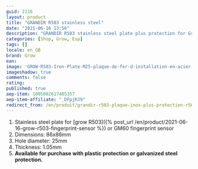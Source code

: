 ```yaml
---
guid: 2116
layout: product 
title: "GRANDIR R503 stainless steel"
date: "2021-06-16 13:56"
description: "GRANDIR R503 stainless steel plate plus protection for Grow R503 fingerprint"
categories: [Shop, Grow, Esp]
tags: []
locale: en_GB
brand: Grow
ean: 
image: 'GROW-R503-Iron-Plate-M25-plaque-de-fer-d-installation-en-acier-inoxydable-pour-R503-Module.jpg'
imageshadow: true
comments: false
rating:  
published: true
aep-item: 1005002617485357
aep-item-affiliate: "_DFpjRJ9"
redirect_from: /en/produit/grandir-r503-plaque-inox-plus-protection-r503/
---
```


1. Stainless steel plate for [grow R503]({% post_url /en/product/2021-06-16-grow-r503-fingerprint-sensor %}) or GM60 fingerprint sensor
2. Dimensions: 86x86mm
3. Hole diameter: 25mm
4. Thickness: 1.05mm
5. **Available for purchase with plastic protection or galvanized steel protection.**
